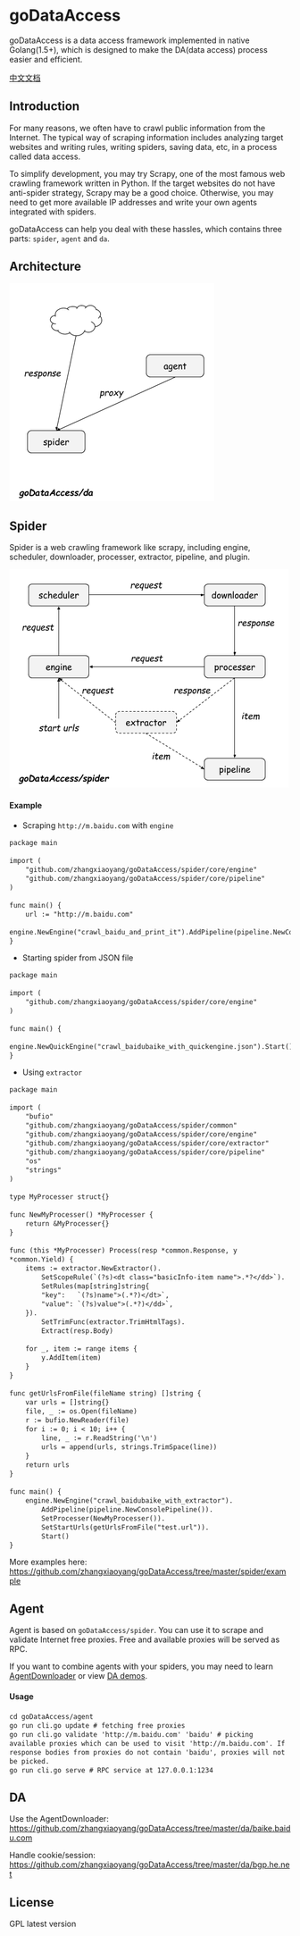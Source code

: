 goDataAccess
===
goDataAccess is a data access framework implemented in native Golang(1.5+), which is designed to make the DA(data access) process easier and efficient.

[中文文档](https://github.com/zhangxiaoyang/goDataAccess/wiki)

Introduction
---
For many reasons, we often have to crawl public information from the Internet. The typical way of scraping information includes analyzing target websites and writing rules, writing spiders, saving data, etc, in a process called data access.

To simplify development, you may try Scrapy, one of the most famous web crawling framework written in Python. If the target websites do not have anti-spider strategy, Scrapy may be a good choice. Otherwise, you may need to get more available IP addresses and write your own agents integrated with spiders.

goDataAccess can help you deal with these hassles, which contains three parts: `spider`, `agent` and `da`.

Architecture
---

![](godataaccess-da.png)

Spider
---
Spider is a web crawling framework like scrapy, including engine, scheduler, downloader, processer, extractor,  pipeline, and plugin.

![](godataaccess-spider.png)

#### Example
- Scraping `http://m.baidu.com` with `engine`
```
package main

import (
	"github.com/zhangxiaoyang/goDataAccess/spider/core/engine"
	"github.com/zhangxiaoyang/goDataAccess/spider/core/pipeline"
)

func main() {
	url := "http://m.baidu.com"
	engine.NewEngine("crawl_baidu_and_print_it").AddPipeline(pipeline.NewConsolePipeline()).SetStartUrl(url).Start()
}
```

- Starting spider from JSON file
```
package main

import (
	"github.com/zhangxiaoyang/goDataAccess/spider/core/engine"
)

func main() {
	engine.NewQuickEngine("crawl_baidubaike_with_quickengine.json").Start()
}
```

- Using `extractor`
```
package main

import (
	"bufio"
	"github.com/zhangxiaoyang/goDataAccess/spider/common"
	"github.com/zhangxiaoyang/goDataAccess/spider/core/engine"
	"github.com/zhangxiaoyang/goDataAccess/spider/core/extractor"
	"github.com/zhangxiaoyang/goDataAccess/spider/core/pipeline"
	"os"
	"strings"
)

type MyProcesser struct{}

func NewMyProcesser() *MyProcesser {
	return &MyProcesser{}
}

func (this *MyProcesser) Process(resp *common.Response, y *common.Yield) {
	items := extractor.NewExtractor().
		SetScopeRule(`(?s)<dt class="basicInfo-item name">.*?</dd>`).
		SetRules(map[string]string{
		"key":   `(?s)name">(.*?)</dt>`,
		"value": `(?s)value">(.*?)</dd>`,
	}).
		SetTrimFunc(extractor.TrimHtmlTags).
		Extract(resp.Body)

	for _, item := range items {
		y.AddItem(item)
	}
}

func getUrlsFromFile(fileName string) []string {
	var urls = []string{}
	file, _ := os.Open(fileName)
	r := bufio.NewReader(file)
	for i := 0; i < 10; i++ {
		line, _ := r.ReadString('\n')
		urls = append(urls, strings.TrimSpace(line))
	}
	return urls
}

func main() {
	engine.NewEngine("crawl_baidubaike_with_extractor").
		AddPipeline(pipeline.NewConsolePipeline()).
		SetProcesser(NewMyProcesser()).
		SetStartUrls(getUrlsFromFile("test.url")).
		Start()
}
```
More examples here: <https://github.com/zhangxiaoyang/goDataAccess/tree/master/spider/example>



Agent
---
Agent is based on `goDataAccess/spider`. You can use it to scrape and validate Internet free proxies. Free and available proxies will be served as RPC.

If you want to combine agents with your spiders, you may need to learn [AgentDownloader](https://github.com/zhangxiaoyang/goDataAccess/blob/master/spider/core/downloader/agent_downloader.go) or view [DA demos](https://github.com/zhangxiaoyang/goDataAccess/tree/master/da).

#### Usage
```
cd goDataAccess/agent
go run cli.go update # fetching free proxies
go run cli.go validate 'http://m.baidu.com' 'baidu' # picking available proxies which can be used to visit 'http://m.baidu.com'. If response bodies from proxies do not contain 'baidu', proxies will not be picked.
go run cli.go serve # RPC service at 127.0.0.1:1234
```

DA
---
Use the AgentDownloader:
<https://github.com/zhangxiaoyang/goDataAccess/tree/master/da/baike.baidu.com>
 
Handle cookie/session:
<https://github.com/zhangxiaoyang/goDataAccess/tree/master/da/bgp.he.net>
 
License
---
GPL latest version
